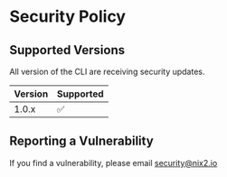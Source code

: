 # Security Policy

## Supported Versions

All version of the CLI are receiving security updates.

| Version | Supported          |
| ------- | ------------------ |
| 1.0.x   | :white_check_mark: |

## Reporting a Vulnerability

If you find a vulnerability, please email security@nix2.io
